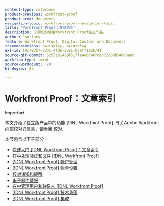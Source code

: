 ```yaml
---
content-type: reference
product-previous: workfront-proof
product-area: documents
navigation-topic: workfront-proof-navigation-topic
title: "Workfront Proof：文章索引"
description: 了解如何使用Workfront Proof独立产品。
author: Courtney
feature: Workfront Proof, Digital Content and Documents
recommendations: noDisplay, noCatalog
exl-id: f9c782b7-23dc-4fde-83e1-b7ef71a3b741
source-git-commit: 6255181469b517fa4e0c487ca372c08b540abadd
workflow-type: tm+mt
source-wordcount: '70'
ht-degree: 0%

---
```


# Workfront Proof：文章索引

<!-- Audited: 12/2023 -->

>[!IMPORTANT]
>
>本文介绍了独立版产品中的功能 [!DNL Workfront Proof]. 有关Adobe Workfront内部校对的信息，请参阅 [校对](../review-and-approve-work/proofing/proofing.md).

本节包含以下子部分：

* [快速入门 [!DNL Workfront Proof]：文章索引](../workfront-proof/wp-getstarted/getting-started-with-workfront-proof.md)
* [在中处理验证和文件 [!DNL Workfront Proof]](../workfront-proof/wp-work-proofsfiles/wp-work-proofs-files.md)
* [[!DNL Workfront Proof] 帐户管理](../workfront-proof/wp-acct-admin/wp-account-admin.md)
* [[!DNL Workfront Proof] 帐单设置](../workfront-proof/wp-billingsettings/wp-billing-settings.md)
* [校对通知和提醒](../workfront-proof/wp-emailsntfctns/wp-emails-and-notifications.md)
* [电子邮件警报](../workfront-proof/wp-emailsntfctns/email-alerts/email-alerts.md)
* [在中管理用户和联系人 [!DNL Workfront Proof]](../workfront-proof/wp-mnguserscontacts/manage-user-contacts.md)
* [[!DNL Workfront Proof] 技术角落](../workfront-proof/wp-tech-corner/tech-corner.md)
* [[!DNL Workfront Proof] 集成](../workfront-proof/wp-integrations/wp-integrations.md)
